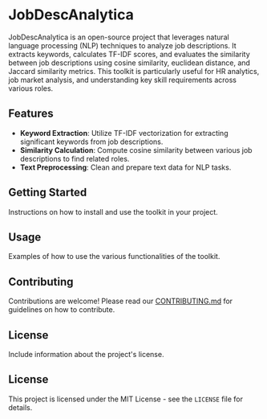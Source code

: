 # JobDescAnalytica

JobDescAnalytica is an open-source project that leverages natural language processing (NLP) techniques to analyze job descriptions. It extracts keywords, calculates TF-IDF scores, and evaluates the similarity between job descriptions using cosine similarity, euclidean distance, and Jaccard similarity metrics. This toolkit is particularly useful for HR analytics, job market analysis, and understanding key skill requirements across various roles.

## Features
- **Keyword Extraction**: Utilize TF-IDF vectorization for extracting significant keywords from job descriptions.
- **Similarity Calculation**: Compute cosine similarity between various job descriptions to find related roles.
- **Text Preprocessing**: Clean and prepare text data for NLP tasks.

## Getting Started
Instructions on how to install and use the toolkit in your project.

## Usage
Examples of how to use the various functionalities of the toolkit.

## Contributing
Contributions are welcome! Please read our [CONTRIBUTING.md](CONTRIBUTING.md) for guidelines on how to contribute.

## License
Include information about the project's license.

## License
This project is licensed under the MIT License - see the `LICENSE` file for details.
